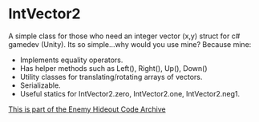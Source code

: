 # IntVector2
A simple class for those who need an integer vector (x,y) struct for c# gamedev (Unity). Its so simple...why would you use mine? Because mine:

 * Implements equality operators.
 * Has helper methods such as Left(), Right(), Up(), Down()
 * Utility classes for translating/rotating arrays of vectors.
 * Serializable.
 * Useful statics for IntVector2.zero, IntVector2.one, IntVector2.neg1.

[This is part of the Enemy Hideout Code Archive](http://enemyhideout.com/2016/05/free-code-from-the-hideout/)
